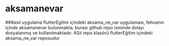 # aksamanevar

###asıl uygulama flutterEgitim içindeki aksama_ne_var uygulaması, fehvanın içinde aksamanevar bulunmakta; burası github repo isminde dolayı dosyalanmış ve kullanılmaktadır. ASıl repo klasörü flutterEğitim içindeki aksama_ne_var reposudur
